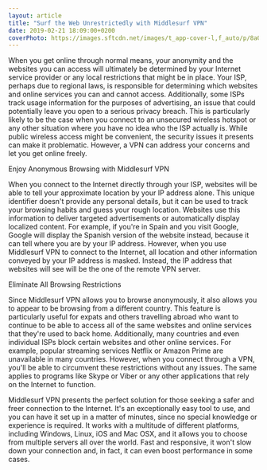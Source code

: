 ```yaml
---
layout: article
title: "Surf the Web Unrestrictedly with Middlesurf VPN"
date: 2019-02-21 18:09:00+0200
coverPhoto: https://images.sftcdn.net/images/t_app-cover-l,f_auto/p/8a073e5e-9b53-11e6-b2bd-00163ed833e7/2883485203/middlesurfvpn-screenshot.jpg
---
```



When you get online through normal means, your anonymity and the websites you can access will ultimately be determined by your Internet service provider or any local restrictions that might be in place. Your ISP, perhaps due to regional laws, is responsible for determining which websites and online services you can and cannot access. Additionally, some ISPs track usage information for the purposes of advertising, an issue that could potentially leave you open to a serious privacy breach. This is particularly likely to be the case when you connect to an unsecured wireless hotspot or any other situation where you have no idea who the ISP actually is. While public wireless access might be convenient, the security issues it presents can make it problematic. However, a VPN can address your concerns and let you get online freely. 

Enjoy Anonymous Browsing with Middlesurf VPN 

When you connect to the Internet directly through your ISP, websites will be able to tell your approximate location by your IP address alone. This unique identifier doesn't provide any personal details, but it can be used to track your browsing habits and guess your rough location. Websites use this information to deliver targeted advertisements or automatically display localized content. For example, if you're in Spain and you visit Google, Google will display the Spanish version of the website instead, because it can tell where you are by your IP address. However, when you use Middlesurf VPN to connect to the Internet, all location and other information conveyed by your IP address is masked. Instead, the IP address that websites will see will be the one of the remote VPN server. 

Eliminate All Browsing Restrictions 

Since Middlesurf VPN allows you to browse anonymously, it also allows you to appear to be browsing from a different country. This feature is particularly useful for expats and others travelling abroad who want to continue to be able to access all of the same websites and online services that they're used to back home. Additionally, many countries and even individual ISPs block certain websites and other online services. For example, popular streaming services Netflix or Amazon Prime are unavailable in many countries. However, when you connect through a VPN, you'll be able to circumvent these restrictions without any issues. The same applies to programs like Skype or Viber or any other applications that rely on the Internet to function. 

Middlesurf VPN presents the perfect solution for those seeking a safer and freer connection to the Internet. It's an exceptionally easy tool to use, and you can have it set up in a matter of minutes, since no special knowledge or experience is required. It works with a multitude of different platforms, including Windows, Linux, iOS and Mac OSX, and it allows you to choose from multiple servers all over the world. Fast and responsive, it won't slow down your connection and, in fact, it can even boost performance in some cases.